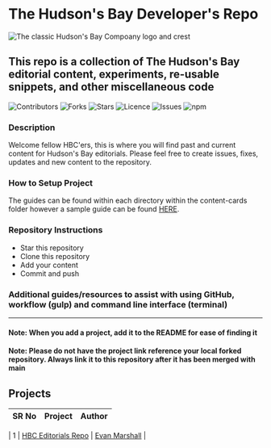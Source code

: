 # The Hudson's Bay Developer's Repo

![The classic Hudson's Bay Compoany logo and crest](https://canadaalive.files.wordpress.com/2014/06/hbc-hubsons-bay-company-logo-11.jpg)

## This repo is a collection of The Hudson's Bay editorial content, experiments, re-usable snippets, and other miscellaneous code

<!-- TODO: Update with links to project https://img.shields.io/badges/static-badge for instructions for badge setup -->

![Contributors](https://img.shields.io/badge/CONTRIBUTORS-1-purple)
![Forks](https://img.shields.io/badge/FORKS-0-blue)
![Stars](https://img.shields.io/badge/STARS-0-green)
![Licence](https://img.shields.io/badge/LICENSE-MIT-brown)
![Issues](https://img.shields.io/badge/ISSUES-0-yellow)
![npm](https://img.shields.io/badge/yarn-v.1.22.19-red)

### Description

Welcome fellow HBC'ers, this is where you will find past and current content for Hudson's Bay editorials. Please feel free to create issues, fixes, updates and new content to the repository.

<!-- TODO: Update with my own guideline for contributions via GitHub
### Contribution Guidelines

The contribution guidelines are as per the
guide [HERE](https://github.com/larymak/Python-project-Scripts/blob/main/CONTRIBUTING.md). -->

### How to Setup Project

The guides can be found within each directory within the content-cards folder however a sample guide can be found [HERE](https://update-with-link-to-project-guide).

### Repository Instructions

- Star this repository
- Clone this repository
- Add your content
- Commit and push
<!-- TODO: Update with guide on how it will work within HBC
- Create a pull request
- Wait for pull request to merge
- Celebrate your first step into the open source world and contribute more -->

### Additional guides/resources to assist with using GitHub, workflow (gulp) and command line interface (terminal)

<!-- TODO: Update with my own links to resources
 - [How to Contribute to Open Source Projects – A Beginner's Guide](https://www.freecodecamp.org/news/how-to-contribute-to-open-source-projects-beginners-guide/)
- [How to Write a Good README File for Your GitHub Project](https://www.freecodecamp.org/news/how-to-write-a-good-readme-file/) -->

---

#### Note: When you add a project, add it to the README for ease of finding it

#### Note: Please do not have the project link reference your local forked repository. Always link it to this repository after it has been merged with main

## Projects

| SR No | Project | Author |
| ----- | ------- | ------ |

<!-- TODO: Update once repo is created and first project is pushed to repo. -->

| 1 | [HBC Editorials Repo](https://github.com/evanmarshall-dev/hbc-editorials) | [Evan Marshall](https://github.com/evanmarshall-dev) |

<!-- | 2     | [DigitalClock](https://github.com/larymak/Python-project-Scripts/tree/main/TIME%20SCRIPTS/DigitalClock)        | [Logan Ozdyck](https://github.com/ozdyck3) | -->
